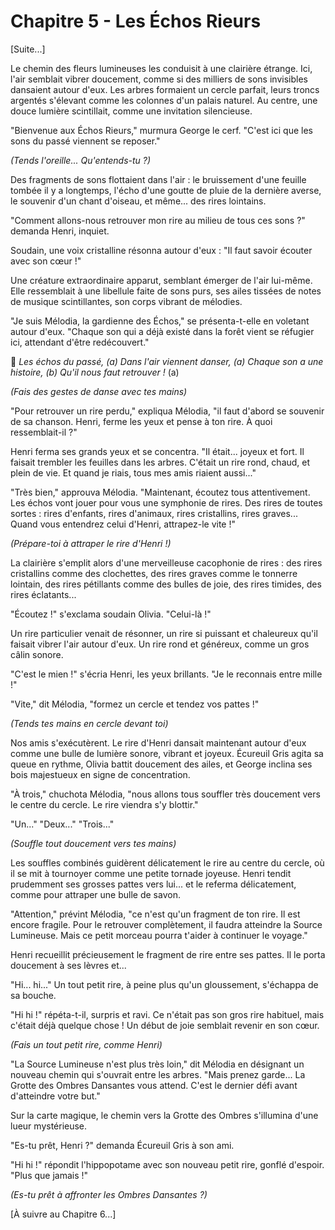 # Chapitre 5 - Les Échos Rieurs

[Suite...]

Le chemin des fleurs lumineuses les conduisit à une clairière étrange. Ici, l'air semblait vibrer doucement, comme si des milliers de sons invisibles dansaient autour d'eux. Les arbres formaient un cercle parfait, leurs troncs argentés s'élevant comme les colonnes d'un palais naturel. Au centre, une douce lumière scintillait, comme une invitation silencieuse.

"Bienvenue aux Échos Rieurs," murmura George le cerf. "C'est ici que les sons du passé viennent se reposer."

*(Tends l'oreille... Qu'entends-tu ?)*

Des fragments de sons flottaient dans l'air : le bruissement d'une feuille tombée il y a longtemps, l'écho d'une goutte de pluie de la dernière averse, le souvenir d'un chant d'oiseau, et même... des rires lointains.

"Comment allons-nous retrouver mon rire au milieu de tous ces sons ?" demanda Henri, inquiet.

Soudain, une voix cristalline résonna autour d'eux : "Il faut savoir écouter avec son cœur !"

Une créature extraordinaire apparut, semblant émerger de l'air lui-même. Elle ressemblait à une libellule faite de sons purs, ses ailes tissées de notes de musique scintillantes, son corps vibrant de mélodies.

"Je suis Mélodia, la gardienne des Échos," se présenta-t-elle en voletant autour d'eux. "Chaque son qui a déjà existé dans la forêt vient se réfugier ici, attendant d'être redécouvert."

🎵 *Les échos du passé, (a)
Dans l'air viennent danser, (a)
Chaque son a une histoire, (b)
Qu'il nous faut retrouver !* (a)

*(Fais des gestes de danse avec tes mains)*

"Pour retrouver un rire perdu," expliqua Mélodia, "il faut d'abord se souvenir de sa chanson. Henri, ferme les yeux et pense à ton rire. À quoi ressemblait-il ?"

Henri ferma ses grands yeux et se concentra. "Il était... joyeux et fort. Il faisait trembler les feuilles dans les arbres. C'était un rire rond, chaud, et plein de vie. Et quand je riais, tous mes amis riaient aussi..."

"Très bien," approuva Mélodia. "Maintenant, écoutez tous attentivement. Les échos vont jouer pour vous une symphonie de rires. Des rires de toutes sortes : rires d'enfants, rires d'animaux, rires cristallins, rires graves... Quand vous entendrez celui d'Henri, attrapez-le vite !"

*(Prépare-toi à attraper le rire d'Henri !)*

La clairière s'emplit alors d'une merveilleuse cacophonie de rires : des rires cristallins comme des clochettes, des rires graves comme le tonnerre lointain, des rires pétillants comme des bulles de joie, des rires timides, des rires éclatants...

"Écoutez !" s'exclama soudain Olivia. "Celui-là !"

Un rire particulier venait de résonner, un rire si puissant et chaleureux qu'il faisait vibrer l'air autour d'eux. Un rire rond et généreux, comme un gros câlin sonore.

"C'est le mien !" s'écria Henri, les yeux brillants. "Je le reconnais entre mille !"

"Vite," dit Mélodia, "formez un cercle et tendez vos pattes !"

*(Tends tes mains en cercle devant toi)*

Nos amis s'exécutèrent. Le rire d'Henri dansait maintenant autour d'eux comme une bulle de lumière sonore, vibrant et joyeux. Écureuil Gris agita sa queue en rythme, Olivia battit doucement des ailes, et George inclina ses bois majestueux en signe de concentration. 

"À trois," chuchota Mélodia, "nous allons tous souffler très doucement vers le centre du cercle. Le rire viendra s'y blottir."

"Un..."
"Deux..."
"Trois..."

*(Souffle tout doucement vers tes mains)*

Les souffles combinés guidèrent délicatement le rire au centre du cercle, où il se mit à tournoyer comme une petite tornade joyeuse. Henri tendit prudemment ses grosses pattes vers lui... et le referma délicatement, comme pour attraper une bulle de savon.

"Attention," prévint Mélodia, "ce n'est qu'un fragment de ton rire. Il est encore fragile. Pour le retrouver complètement, il faudra atteindre la Source Lumineuse. Mais ce petit morceau pourra t'aider à continuer le voyage."

Henri recueillit précieusement le fragment de rire entre ses pattes. Il le porta doucement à ses lèvres et...

"Hi... hi..." Un tout petit rire, à peine plus qu'un gloussement, s'échappa de sa bouche.

"Hi hi !" répéta-t-il, surpris et ravi. Ce n'était pas son gros rire habituel, mais c'était déjà quelque chose ! Un début de joie semblait revenir en son cœur.

*(Fais un tout petit rire, comme Henri)*

"La Source Lumineuse n'est plus très loin," dit Mélodia en désignant un nouveau chemin qui s'ouvrait entre les arbres. "Mais prenez garde... La Grotte des Ombres Dansantes vous attend. C'est le dernier défi avant d'atteindre votre but."

Sur la carte magique, le chemin vers la Grotte des Ombres s'illumina d'une lueur mystérieuse.

"Es-tu prêt, Henri ?" demanda Écureuil Gris à son ami.

"Hi hi !" répondit l'hippopotame avec son nouveau petit rire, gonflé d'espoir. "Plus que jamais !"

*(Es-tu prêt à affronter les Ombres Dansantes ?)*

[À suivre au Chapitre 6...]
